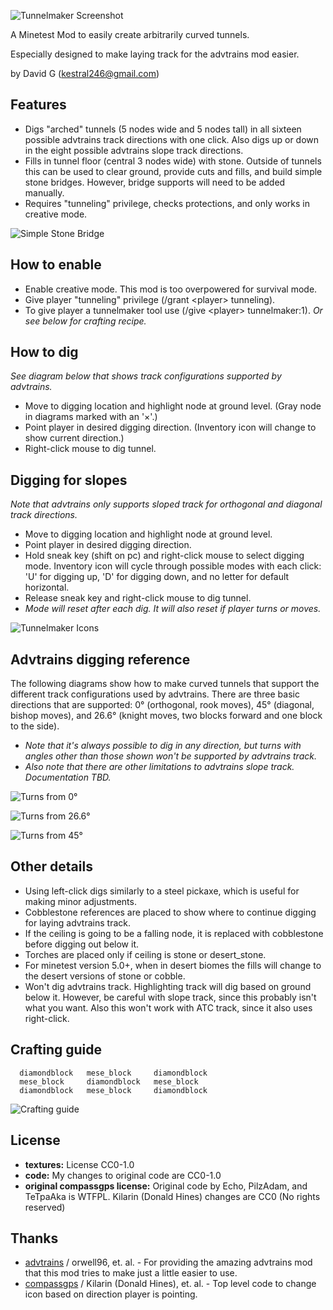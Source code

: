 ![Tunnelmaker Screenshot](screenshot.png "Tunnelmaker")

A Minetest Mod to easily create arbitrarily curved tunnels.

Especially designed to make laying track for the advtrains mod easier.

by David G (kestral246@gmail.com)


Features
--------
- Digs "arched" tunnels (5 nodes wide and 5 nodes tall) in all sixteen possible advtrains track directions with one click. Also digs up or down in the eight possible advtrains slope track directions.
- Fills in tunnel floor (central 3 nodes wide) with stone. Outside of tunnels this can be used to  clear ground, provide cuts and fills, and build simple stone bridges. However, bridge supports will need to be added manually.
- Requires "tunneling" privilege, checks protections, and only works in creative mode.

![Simple Stone Bridge](images/simple_stone_bridge.png "Simple Stone Bridge")


How to enable
-------------
- Enable creative mode.  This mod is too overpowered for survival mode.
- Give player "tunneling" privilege (/grant &lt;player&gt; tunneling).
- To give player a tunnelmaker tool use (/give &lt;player&gt; tunnelmaker:1). *Or see below for crafting recipe.*


How to dig
----------
*See diagram below that shows track configurations supported by advtrains.*

- Move to digging location and highlight node at ground level. (Gray node in diagrams marked with an '×'.)
- Point player in desired digging direction. (Inventory icon will change to show current direction.)
- Right-click mouse to dig tunnel.


Digging for slopes
------------------
*Note that advtrains only supports sloped track for orthogonal and diagonal track directions.*

- Move to digging location and highlight node at ground level.
- Point player in desired digging direction.
- Hold sneak key (shift on pc) and right-click mouse to select digging mode.  Inventory icon will cycle through possible modes with each click:  'U' for digging up, 'D' for digging down, and no letter for default horizontal.
- Release sneak key and right-click mouse to dig tunnel.
- *Mode will reset after each dig.  It will also reset if player turns or moves.*

![Tunnelmaker Icons](images/icons.png "Tunnelmaker Icons")


Advtrains digging reference
---------------------------
The following diagrams show how to make curved tunnels that support the different track configurations used by advtrains. There are three basic directions that are supported: 0° (orthogonal, rook moves), 45° (diagonal, bishop moves), and 26.6° (knight moves, two blocks forward and one block to the side).

- *Note that it's always possible to dig in any direction, but turns with angles other than those shown won't be supported by advtrains track.*
- *Also note that there are other limitations to advtrains slope track.  Documentation TBD.*

![Turns from 0°](images/dir0.png "Turns from 0")

![Turns from 26.6°](images/dir26.png "Turns from 26.6")

![Turns from 45°](images/dir45.png "Turns from 45")


Other details
-------------
- Using left-click digs similarly to a steel pickaxe, which is useful for making minor adjustments.
- Cobblestone references are placed to show where to continue digging for laying advtrains track.
- If the ceiling is going to be a falling node, it is replaced with cobblestone before digging out below it.
- Torches are placed only if ceiling is stone or desert_stone.
- For minetest version 5.0+, when in desert biomes the fills will change to the desert versions of stone or cobble.
- Won't dig advtrains track.  Highlighting track will dig based on ground below it. However, be careful with slope track, since this probably isn't what you want. Also this won't work with ATC track, since it also uses right-click.


Crafting guide
--------------
```
  diamondblock   mese_block     diamondblock
  mese_block     diamondblock   mese_block
  diamondblock   mese_block     diamondblock
```

![Crafting guide](images/crafting.png "Crafting guide")


License
-------
- **textures:** License CC0-1.0 
- **code:**  My changes to original code are CC0-1.0
- **original compassgps license:** Original code by Echo, PilzAdam, and TeTpaAka is WTFPL. Kilarin (Donald Hines) changes are CC0 (No rights reserved)


Thanks
------
- [advtrains](https://github.com/orwell96/advtrains/) / orwell96, et.
al. - For providing the amazing advtrains mod that this mod tries to make
just a little easier to use.
- [compassgps](https://github.com/Kilarin/compassgps) / Kilarin (Donald Hines),
et. al. - Top level code to change icon based on direction player is pointing.
